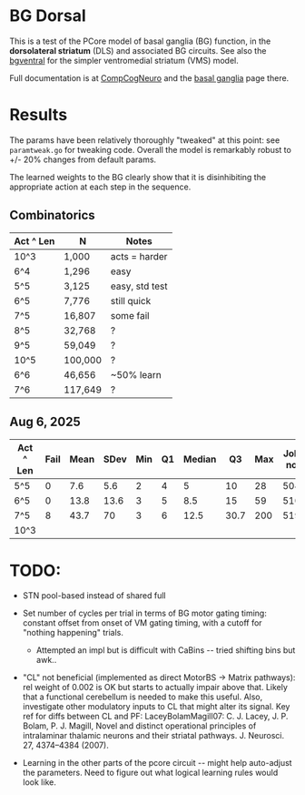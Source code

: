 # BG Dorsal

This is a test of the PCore model of basal ganglia (BG) function, in the **dorsolateral striatum** (DLS) and associated BG circuits. See also the [bgventral](../bgventral) for the simpler ventromedial striatum (VMS) model.

Full documentation is at [CompCogNeuro](https://CompCogNeuro.org/bg-dorsal-simulation) and the [basal ganglia](https://CompCogNeuro.org/basal-ganglia) page there. 

# Results

The params have been relatively thoroughly "tweaked" at this point: see `paramtweak.go` for tweaking code. Overall the model is remarkably robust to +/- 20% changes from default params.

The learned weights to the BG clearly show that it is disinhibiting the appropriate action at each step in the sequence.

## Combinatorics

| Act ^ Len | N       | Notes          |
|-----------|---------|----------------|
| 10^3      |   1,000 | acts = harder  |
| 6^4       |   1,296 | easy           |
| 5^5       |   3,125 | easy, std test |
| 6^5       |   7,776 | still quick    |
| 7^5       |  16,807 | some fail      |
| 8^5       |  32,768 | ?              |
| 9^5       |  59,049 | ?              |
| 10^5      | 100,000 | ?              |
| 6^6       |  46,656 | ~50% learn     |
| 7^6       | 117,649 | ?              |

## Aug 6, 2025

| Act ^ Len | Fail | Mean  | SDev | Min  | Q1  | Median | Q3   | Max   | Job no |
|-----------|------|-------|------|------|-----|--------|------|-------|--------| 
| 5^5       |    0 |  7.6  |  5.6 | 2    | 4   | 5      | 10   | 28    | 504    |
| 6^5       |    0 | 13.8  | 13.6 | 3    | 5   | 8.5    | 15   | 59    | 510    |
| 7^5       |    8 | 43.7  | 70   | 3    | 6   | 12.5   | 30.7 | 200   | 519    |
| 10^3      |      |       |      |      |     |        |      |       |        |


# TODO:

* STN pool-based instead of shared full

* Set number of cycles per trial in terms of BG motor gating timing: constant offset from onset of VM gating timing, with a cutoff for "nothing happening" trials.
    * Attempted an impl but is difficult with CaBins -- tried shifting bins but awk..

* "CL" not beneficial (implemented as direct MotorBS -> Matrix pathways): rel weight of 0.002 is OK but starts to actually impair above that.  Likely that a functional cerebellum is needed to make this useful.  Also, investigate other modulatory inputs to CL that might alter its signal.  Key ref for diffs between CL and PF: LaceyBolamMagill07: C. J. Lacey, J. P. Bolam, P. J. Magill, Novel and distinct operational principles of intralaminar thalamic neurons and their striatal pathways. J. Neurosci. 27, 4374–4384 (2007).

* Learning in the other parts of the pcore circuit -- might help auto-adjust the parameters.  Need to figure out what logical learning rules would look like.




